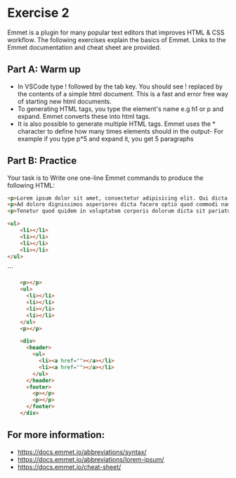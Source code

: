 # Exercise 2

Emmet is a plugin for many popular text editors that improves HTML & CSS workflow.
The following exercises explain the basics of Emmet. Links to the Emmet documentation and cheat sheet are provided.

## Part A: Warm up

- In  VSCode type ! followed by the tab key.
You should see ! replaced by the contents of a simple html document. This is a fast and error free way of starting new html documents.
- To generating HTML tags, you type the element's name e.g h1 or p and expand. Emmet converts these into html tags.
- It is also possible to generate multiple HTML tags. 
Emmet uses the * character to define how many times elements should in the output- For example if you type p*5 and expand it, you get 5 paragraphs

## Part B: Practice


Your task is to Write one one-line Emmet commands to produce the following HTML:

```html
<p>Lorem ipsum dolor sit amet, consectetur adipisicing elit. Qui dicta minus molestiae vel beatae natus eveniet ratione temporibus aperiam harum alias officiis assumenda officia quibusdam deleniti eos cupiditate dolore doloribus!</p>
<p>Ad dolore dignissimos asperiores dicta facere optio quod commodi nam tempore recusandae. Rerum sed nulla eum vero expedita ex delectus voluptates rem at neque quos facere sequi unde optio aliquam!</p>
<p>Tenetur quod quidem in voluptatem corporis dolorum dicta sit pariatur porro quaerat autem ipsam odit quam beatae tempora quibusdam illum! Modi velit odio nam nulla unde amet odit pariatur at!</p>
```

```html
<ul>
    <li></li>
    <li></li>
    <li></li>
    <li></li>
</ul>
```

 </ul>
```

```html
    <p></p>
    <ul>
      <li></li>
      <li></li>
      <li></li>
      <li></li>
    </ul>
    <p></p>
```



```html
    <div>
      <header>
        <ul>
          <li><a href=""></a></li>
          <li><a href=""></a></li>
        </ul>
      </header>
      <footer>
        <p></p>
        <p></p>
      </footer>
    </div>
```

## For more information:
- https://docs.emmet.io/abbreviations/syntax/
- https://docs.emmet.io/abbreviations/lorem-ipsum/
- https://docs.emmet.io/cheat-sheet/